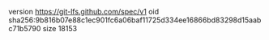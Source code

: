 version https://git-lfs.github.com/spec/v1
oid sha256:9b816b07e88c1ec901fc6a06baf11725d334ee16866bd83298d15aabc71b5790
size 18153
